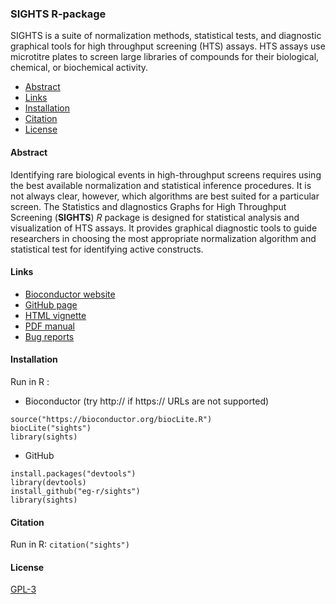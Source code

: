 ### SIGHTS R-package 
SIGHTS is a suite of normalization methods, statistical tests, and diagnostic graphical tools for high throughput screening (HTS) assays.
HTS assays use microtitre plates to screen large libraries of compounds for their biological, chemical, or biochemical activity.

* [Abstract](#abstract)
* [Links](#links)
* [Installation](#install)
* [Citation](#cite)
* [License](#license)

#### <a name="abstract"></a>Abstract

Identifying rare biological events in high-throughput screens requires using the best available normalization and statistical inference procedures. It is not always clear, however, which algorithms are best suited for a particular screen. The Statistics and dIagnostics Graphs for High Throughput Screening (**SIGHTS**) *R* package is designed for statistical analysis and visualization of HTS assays. It provides graphical diagnostic tools to guide researchers in choosing the most appropriate normalization algorithm and statistical test for identifying active constructs.

#### <a name="links"></a>Links

- [Bioconductor website](http://bioconductor.org/packages/sights/)  
- [GitHub page](https://eg-r.github.io/sights/)  
- [HTML vignette](http://bioconductor.org/packages/release/bioc/vignettes/sights/inst/doc/sights.html)  
- [PDF manual](http://bioconductor.org/packages/release/bioc/manuals/sights/man/sights.pdf)  
- [Bug reports](https://github.com/eg-r/sights/issues)

#### <a name="install"></a>Installation

Run in R :

- Bioconductor (try http:// if https:// URLs are not supported)
```
source("https://bioconductor.org/biocLite.R")  
biocLite("sights")  
library(sights)
```

- GitHub
```
install.packages("devtools")
library(devtools)
install_github("eg-r/sights")
library(sights)
```

#### <a name="cite"></a>Citation

Run in R: `citation("sights")`

#### <a name="license"></a>License

[GPL-3](https://raw.githubusercontent.com/eg-r/sights/master/LICENSE)


